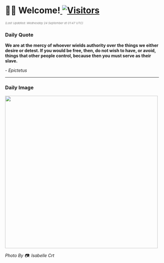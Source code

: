 <h1>👋🏽 Welcome!<a href="https://github.com/OmitNomis/"> <img src="https://visitor-badge.laobi.icu/badge?page_id=OmitNomis" alt="Visitors"></a></h1>

<i><p style="font-size: 0.6rem; color:gray">(Last Updated: Wednesday 24 September at 01:47 UTC)</p></i>

<h3> Daily Quote </h3>
<b><p>We are at the mercy of whoever wields authority over the things we either desire or detest. If you would be free, then, do not wish to have, or avoid, things that other people control, because then you must serve as their slave.</p></b>
<i><caption style="font-size: 0.8rem; color:gray;">- Epictetus</caption></i>


<hr>

<h3>Daily Image</h3>
<a href="https://images.pexels.com/photos/33963292/pexels-photo-33963292.jpeg" target="_blank"><img style="height:500px;" src="https://images.pexels.com/photos/33963292/pexels-photo-33963292.jpeg"/></a>

<i><caption style="font-size: 0.8rem; color:gray;"> Photo By 📷: Isabelle Crt</caption></i>
